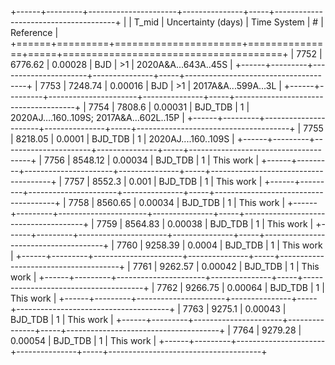 +------+---------+----------------------+---------------+-----+--------------------------------------+
|      |   T_mid |   Uncertainty (days) | Time System   | #   | Reference                            |
+======+=========+======================+===============+=====+======================================+
| 7752 | 6776.62 |              0.00028 | BJD           | >1  | 2020A&A...643A..45S                  |
+------+---------+----------------------+---------------+-----+--------------------------------------+
| 7753 | 7248.74 |              0.00016 | BJD           | >1  | 2017A&A...599A...3L                  |
+------+---------+----------------------+---------------+-----+--------------------------------------+
| 7754 | 7808.6  |              0.00031 | BJD_TDB       | 1   | 2020AJ….160..109S; 2017A&A…602L..15P |
+------+---------+----------------------+---------------+-----+--------------------------------------+
| 7755 | 8218.05 |              0.0001  | BJD_TDB       | 1   | 2020AJ....160..109S                  |
+------+---------+----------------------+---------------+-----+--------------------------------------+
| 7756 | 8548.12 |              0.00034 | BJD_TDB       | 1   | This work                            |
+------+---------+----------------------+---------------+-----+--------------------------------------+
| 7757 | 8552.3  |              0.001   | BJD_TDB       | 1   | This work                            |
+------+---------+----------------------+---------------+-----+--------------------------------------+
| 7758 | 8560.65 |              0.00034 | BJD_TDB       | 1   | This work                            |
+------+---------+----------------------+---------------+-----+--------------------------------------+
| 7759 | 8564.83 |              0.00038 | BJD_TDB       | 1   | This work                            |
+------+---------+----------------------+---------------+-----+--------------------------------------+
| 7760 | 9258.39 |              0.0004  | BJD_TDB       | 1   | This work                            |
+------+---------+----------------------+---------------+-----+--------------------------------------+
| 7761 | 9262.57 |              0.00042 | BJD_TDB       | 1   | This work                            |
+------+---------+----------------------+---------------+-----+--------------------------------------+
| 7762 | 9266.75 |              0.00064 | BJD_TDB       | 1   | This work                            |
+------+---------+----------------------+---------------+-----+--------------------------------------+
| 7763 | 9275.1  |              0.00043 | BJD_TDB       | 1   | This work                            |
+------+---------+----------------------+---------------+-----+--------------------------------------+
| 7764 | 9279.28 |              0.00054 | BJD_TDB       | 1   | This work                            |
+------+---------+----------------------+---------------+-----+--------------------------------------+